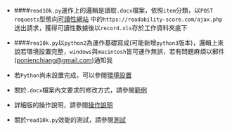 * ####`read10k.py`運作上的邏輯是讀取`.docx`檔案，依照`item`分類，以`POST requests`型態向[可讀性網站](https://readability-score.com/) 中的`https://readability-score.com/ajax.php`送出請求，獲得可讀性數據後以`record.xls`存於工作資料夾底下

* ####`rea10k.py`以`python2`為運作基礎寫成(可能新增`python3`版本)，邏輯上來說若環境設置完整，`windows`與`macintosh`皆可運作無誤，若有問題麻煩以郵件(ponienchiang@gmail.com)通知我

* 若`Python`尚未設置完成，可以參閱[環境設置](https://github.com/otto1994/Readability/tree/master/Python-Setting)
* 關於`.docx`檔案內文要求的修改方式，請參閱[範例](https://github.com/otto1994/Readability/tree/master/Example)
* 詳細版的操作說明，請參閱[操作說明](https://github.com/otto1994/Readability/blob/master/%E6%93%8D%E4%BD%9C%E8%AA%AA%E6%98%8E.md)
* 關於`read10k.py`效能的測試，請參閱[測試](https://github.com/otto1994/Readability/tree/master/Test) 
